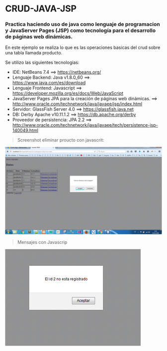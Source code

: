 # CRUD-JAVA-JSP

### Practica haciendo uso de java como lenguaje de programacion y JavaServer Pages (JSP) como tecnología para el desarrollo de páginas web dinámicas.

En este ejemplo se realiza lo que es las operaciones basicas del crud sobre una tabla llamada producto.

Se utilizo las siguientes tecnologias:

- IDE: NetBeans 7.4 ==> https://netbeans.org/
- Lenguaje Backend: Java v1.8.0_60 ==> https://www.java.com/es/download
- Lenguaje Frontend: Javascript ==> https://developer.mozilla.org/es/docs/Web/JavaScript
- JavaServer Pages JPA para la creación de páginas web dinámicas. ==> http://www.oracle.com/technetwork/java/javaee/jsp/index.html
- Servidor: GlassFish Server 4.0 ==> https://glassfish.java.net
- DB: Derby Apache v10.11.1.2 ==> https://db.apache.org/derby
- Proveedor de persistencia: JPA 2.2 ==> http://www.oracle.com/technetwork/java/javaee/tech/persistence-jsp-140049.html

> Screenshot eliminar proucto con javascrit:

![eliminar-jsp](https://github.com/CayetanoHerreraLuisRicardo/CRUD-JAVA-JSP/blob/master/eliminar-jsp.PNG)

> Mensajes con Javascrip

![noecontrado.jpa](https://github.com/CayetanoHerreraLuisRicardo/CRUD-JAVA-JSP/blob/master/noecontrado.jpa.PNG)
